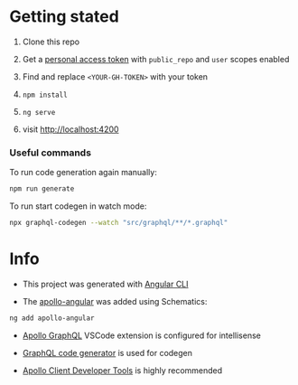 
# Getting stated

1. Clone this repo

2. Get a [personal access token](https://help.github.com/en/github/authenticating-to-github/creating-a-personal-access-token-for-the-command-line)
with `public_repo` and `user` scopes enabled

3. Find and replace `<YOUR-GH-TOKEN>` with your token

4. `npm install`

5. `ng serve`

6. visit <http://localhost:4200>


### Useful commands

To run code generation again manually:
```sh
npm run generate
```

To run start codegen in watch mode:
```sh
npx graphql-codegen --watch "src/graphql/**/*.graphql"
```

# Info

* This project was generated with [Angular CLI](https://github.com/angular/angular-cli)

* The [apollo-angular](https://www.apollographql.com/docs/angular/) was added using Schematics:
```sh
ng add apollo-angular
```

* [Apollo GraphQL]() VSCode extension is configured for intellisense

* [GraphQL code generator](https://graphql-code-generator.com/) is used for codegen

* [Apollo Client Developer Tools](https://chrome.google.com/webstore/detail/apollo-client-developer-t/jdkknkkbebbapilgoeccciglkfbmbnfm) is highly recommended